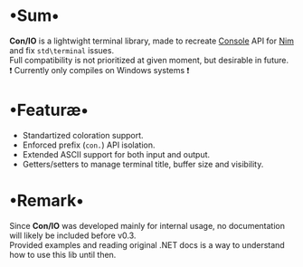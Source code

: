 # •Sum•
__Con/IO__ is a lightwight terminal library, made to recreate [Console](https://docs.microsoft.com/ru-ru/dotnet/api/system.console) API for [Nim](https://nim-lang.org/) and fix `std\terminal` issues.  
Full compatibility is not prioritized at given moment, but desirable in future.  
❗ Currently only compiles on Windows systems ❗

# •Featuræ•
* Standartized coloration support.
* Enforced prefix (`con.`) API isolation.
* Extended ASCII support for both input and output.
* Getters/setters to manage terminal title, buffer size and visibility.

# •Remark•
Since __Con/IO__ was developed mainly for internal usage, no documentation will likely be included before v0.3.  
Provided examples and reading original .NET docs is a way to understand how to use this lib until then.
